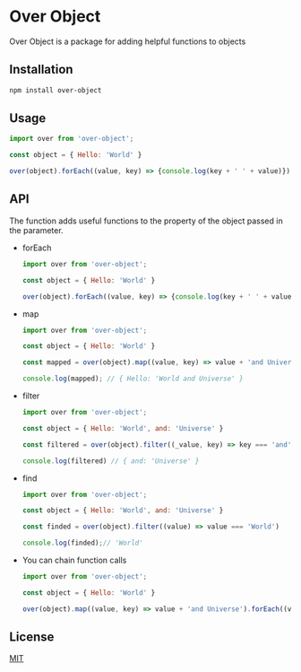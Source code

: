 # Over Object

Over Object is a package for adding helpful functions to objects

## Installation

```bash
npm install over-object
```
## Usage

```js
import over from 'over-object';

const object = { Hello: 'World' }

over(object).forEach((value, key) => {console.log(key + ' ' + value)})
```

## API

The function adds useful functions to the property of the object passed in the parameter.

- forEach
    ```js
    import over from 'over-object';

    const object = { Hello: 'World' }

    over(object).forEach((value, key) => {console.log(key + ' ' + value)}) // Hello World
    ```

- map
    ```js
    import over from 'over-object';

    const object = { Hello: 'World' }

    const mapped = over(object).map((value, key) => value + 'and Universe')

    console.log(mapped); // { Hello: 'World and Universe' }
    ```

- filter
    ```js
    import over from 'over-object';

    const object = { Hello: 'World', and: 'Universe' }

    const filtered = over(object).filter((_value, key) => key === 'and')

    console.log(filtered) // { and: 'Universe' }
    ```

- find
    ```js
    import over from 'over-object';

    const object = { Hello: 'World', and: 'Universe' }

    const finded = over(object).filter((value) => value === 'World')

    console.log(finded);// 'World'
    ```

- You can chain function calls
    ```js
    import over from 'over-object';

    const object = { Hello: 'World' }

    over(object).map((value, key) => value + 'and Universe').forEach((value, key) => {console.log(key + ' ' + value)}) // 'Hello World and Universe'
    ``` 

## License
[MIT](https://choosealicense.com/licenses/mit/)